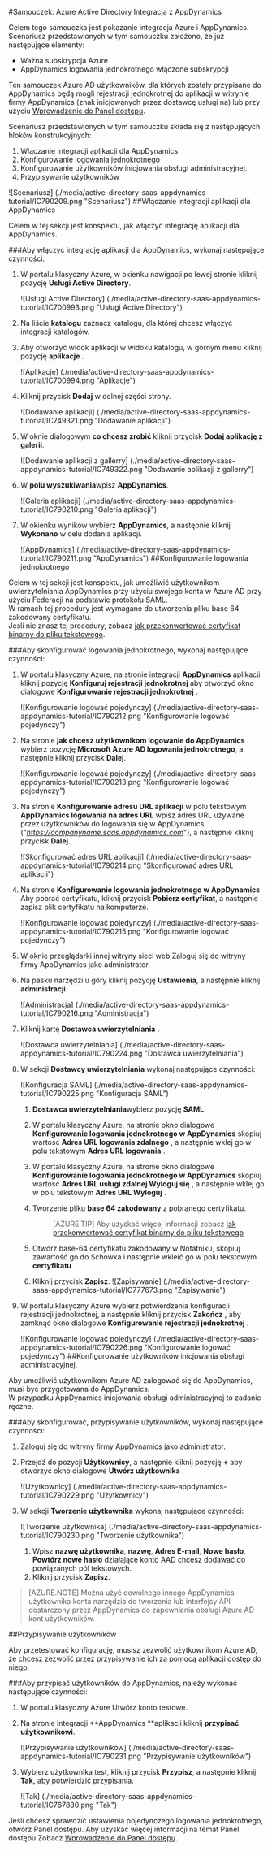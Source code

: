<properties 
    pageTitle="Samouczek: Azure Active Directory Integracja z AppDynamics | Microsoft Azure" 
    description="Dowiedz się, jak użyć AppDynamics z usługi Azure Active Directory w celu włączenia rejestracji jednokrotnej, automatycznego inicjowania obsługi administracyjnej i nie tylko!" 
    services="active-directory" 
    authors="jeevansd"  
    documentationCenter="na" 
    manager="femila"/>
<tags 
    ms.service="active-directory" 
    ms.devlang="na" 
    ms.topic="article" 
    ms.tgt_pltfrm="na" 
    ms.workload="identity" 
    ms.date="09/29/2016" 
    ms.author="jeedes" />

#<a name="tutorial-azure-active-directory-integration-with-appdynamics"></a>Samouczek: Azure Active Directory Integracja z AppDynamics

Celem tego samouczka jest pokazanie integracja Azure i AppDynamics. Scenariusz przedstawionych w tym samouczku założono, że już następujące elementy:

-   Ważna subskrypcja Azure
-   AppDynamics logowania jednokrotnego włączone subskrypcji

Ten samouczek Azure AD użytkowników, dla których zostały przypisane do AppDynamics będą mogli rejestracji jednokrotnej do aplikacji w witrynie firmy AppDynamics (znak inicjowanych przez dostawcę usługi na) lub przy użyciu [Wprowadzenie do Panel dostępu](active-directory-saas-access-panel-introduction.md).

Scenariusz przedstawionych w tym samouczku składa się z następujących bloków konstrukcyjnych:

1.  Włączanie integracji aplikacji dla AppDynamics
2.  Konfigurowanie logowania jednokrotnego
3.  Konfigurowanie użytkowników inicjowania obsługi administracyjnej.
4.  Przypisywanie użytkowników

![Scenariusz] (./media/active-directory-saas-appdynamics-tutorial/IC790209.png "Scenariusz")
##<a name="enabling-the-application-integration-for-appdynamics"></a>Włączanie integracji aplikacji dla AppDynamics

Celem w tej sekcji jest konspektu, jak włączyć integrację aplikacji dla AppDynamics.

###<a name="to-enable-the-application-integration-for-appdynamics-perform-the-following-steps"></a>Aby włączyć integrację aplikacji dla AppDynamics, wykonaj następujące czynności:

1.  W portalu klasyczny Azure, w okienku nawigacji po lewej stronie kliknij pozycję **Usługi Active Directory**.

    ![Usługi Active Directory] (./media/active-directory-saas-appdynamics-tutorial/IC700993.png "Usługi Active Directory")

2.  Na liście **katalogu** zaznacz katalogu, dla której chcesz włączyć integracji katalogów.

3.  Aby otworzyć widok aplikacji w widoku katalogu, w górnym menu kliknij pozycję **aplikacje** .

    ![Aplikacje] (./media/active-directory-saas-appdynamics-tutorial/IC700994.png "Aplikacje")

4.  Kliknij przycisk **Dodaj** w dolnej części strony.

    ![Dodawanie aplikacji] (./media/active-directory-saas-appdynamics-tutorial/IC749321.png "Dodawanie aplikacji")

5.  W oknie dialogowym **co chcesz zrobić** kliknij przycisk **Dodaj aplikację z galerii**.

    ![Dodawanie aplikacji z gallerry] (./media/active-directory-saas-appdynamics-tutorial/IC749322.png "Dodawanie aplikacji z gallerry")

6.  W **polu wyszukiwania**wpisz **AppDynamics**.

    ![Galeria aplikacji] (./media/active-directory-saas-appdynamics-tutorial/IC790210.png "Galeria aplikacji")

7.  W okienku wyników wybierz **AppDynamics**, a następnie kliknij **Wykonano** w celu dodania aplikacji.

    ![AppDynamics] (./media/active-directory-saas-appdynamics-tutorial/IC790211.png "AppDynamics")
##<a name="configuring-single-sign-on"></a>Konfigurowanie logowania jednokrotnego

Celem w tej sekcji jest konspektu, jak umożliwić użytkownikom uwierzytelniania AppDynamics przy użyciu swojego konta w Azure AD przy użyciu Federacji na podstawie protokołu SAML.  
W ramach tej procedury jest wymagane do utworzenia pliku base 64 zakodowany certyfikatu.  
Jeśli nie znasz tej procedury, zobacz [jak przekonwertować certyfikat binarny do pliku tekstowego](http://youtu.be/PlgrzUZ-Y1o).

###<a name="to-configure-single-sign-on-perform-the-following-steps"></a>Aby skonfigurować logowania jednokrotnego, wykonaj następujące czynności:

1.  W portalu klasyczny Azure, na stronie integracji **AppDynamics** aplikacji kliknij pozycję **Konfiguruj rejestracji jednokrotnej** aby otworzyć okno dialogowe **Konfigurowanie rejestracji jednokrotnej** .

    ![Konfigurowanie logować pojedynczy] (./media/active-directory-saas-appdynamics-tutorial/IC790212.png "Konfigurowanie logować pojedynczy")

2.  Na stronie **jak chcesz użytkownikom logowanie do AppDynamics** wybierz pozycję **Microsoft Azure AD logowania jednokrotnego**, a następnie kliknij przycisk **Dalej**.

    ![Konfigurowanie logować pojedynczy] (./media/active-directory-saas-appdynamics-tutorial/IC790213.png "Konfigurowanie logować pojedynczy")

3.  Na stronie **Konfigurowanie adresu URL aplikacji** w polu tekstowym **AppDynamics logowania na adres URL** wpisz adres URL używane przez użytkowników do logowania się w AppDynamics ("*https://companyname.saas.appdynamics.com*"), a następnie kliknij przycisk **Dalej**.

    ![Skonfigurować adres URL aplikacji] (./media/active-directory-saas-appdynamics-tutorial/IC790214.png "Skonfigurować adres URL aplikacji")

4.  Na stronie **Konfigurowanie logowania jednokrotnego w AppDynamics** Aby pobrać certyfikatu, kliknij przycisk **Pobierz certyfikat**, a następnie zapisz plik certyfikatu na komputerze.

    ![Konfigurowanie logować pojedynczy] (./media/active-directory-saas-appdynamics-tutorial/IC790215.png "Konfigurowanie logować pojedynczy")

5.  W oknie przeglądarki innej witryny sieci web Zaloguj się do witryny firmy AppDynamics jako administrator.

6.  Na pasku narzędzi u góry kliknij pozycję **Ustawienia**, a następnie kliknij **administracji**.

    ![Administracja] (./media/active-directory-saas-appdynamics-tutorial/IC790216.png "Administracja")

7.  Kliknij kartę **Dostawca uwierzytelniania** .

    ![Dostawca uwierzytelniania] (./media/active-directory-saas-appdynamics-tutorial/IC790224.png "Dostawca uwierzytelniania")

8.  W sekcji **Dostawcy uwierzytelniania** wykonaj następujące czynności:

    ![Konfiguracja SAML] (./media/active-directory-saas-appdynamics-tutorial/IC790225.png "Konfiguracja SAML")

    1.  **Dostawca uwierzytelniania**wybierz pozycję **SAML**.
    2.  W portalu klasyczny Azure, na stronie okno dialogowe **Konfigurowanie logowania jednokrotnego w AppDynamics** skopiuj wartość **Adres URL logowania zdalnego** , a następnie wklej go w polu tekstowym **Adres URL logowania** .
    3.  W portalu klasyczny Azure, na stronie okno dialogowe **Konfigurowanie logowania jednokrotnego w AppDynamics** skopiuj wartość **Adres URL usługi zdalnej Wyloguj się** , a następnie wklej go w polu tekstowym **Adres URL Wyloguj** .
    4.  Tworzenie pliku **base 64 zakodowany** z pobranego certyfikatu.  

        >[AZURE.TIP] Aby uzyskać więcej informacji zobacz [jak przekonwertować certyfikat binarny do pliku tekstowego](http://youtu.be/PlgrzUZ-Y1o)

    5.  Otwórz base-64 certyfikatu zakodowany w Notatniku, skopiuj zawartość go do Schowka i następnie wkleić go w polu tekstowym **certyfikatu**
    6.  Kliknij przycisk **Zapisz**.
        ![Zapisywanie] (./media/active-directory-saas-appdynamics-tutorial/IC777673.png "Zapisywanie")

9.  W portalu klasyczny Azure wybierz potwierdzenia konfiguracji rejestracji jednokrotnej, a następnie kliknij przycisk **Zakończ** , aby zamknąć okno dialogowe **Konfigurowanie rejestracji jednokrotnej** .

    ![Konfigurowanie logować pojedynczy] (./media/active-directory-saas-appdynamics-tutorial/IC790226.png "Konfigurowanie logować pojedynczy")
##<a name="configuring-user-provisioning"></a>Konfigurowanie użytkowników inicjowania obsługi administracyjnej.

Aby umożliwić użytkownikom Azure AD zalogować się do AppDynamics, musi być przygotowana do AppDynamics.  
W przypadku AppDynamics inicjowania obsługi administracyjnej to zadanie ręczne.

###<a name="to-configure-user-provisioning-perform-the-following-steps"></a>Aby skonfigurować, przypisywanie użytkowników, wykonaj następujące czynności:

1.  Zaloguj się do witryny firmy AppDynamics jako administrator.

2.  Przejdź do pozycji **Użytkownicy**, a następnie kliknij pozycję **+** aby otworzyć okno dialogowe **Utwórz użytkownika** .

    ![Użytkownicy] (./media/active-directory-saas-appdynamics-tutorial/IC790229.png "Użytkownicy")

3.  W sekcji **Tworzenie użytkownika** wykonaj następujące czynności:

    ![Tworzenie użytkownika] (./media/active-directory-saas-appdynamics-tutorial/IC790230.png "Tworzenie użytkownika")

    1.  Wpisz **nazwę użytkownika**, **nazwę**, **Adres E-mail**, **Nowe hasło**, **Powtórz nowe hasło** działające konto AAD chcesz dodawać do powiązanych pól tekstowych.
    2.  Kliknij przycisk **Zapisz**.

>[AZURE.NOTE] Można użyć dowolnego innego AppDynamics użytkownika konta narzędzia do tworzenia lub interfejsy API dostarczony przez AppDynamics do zapewniania obsługi Azure AD kont użytkowników.

##<a name="assigning-users"></a>Przypisywanie użytkowników

Aby przetestować konfigurację, musisz zezwolić użytkownikom Azure AD, że chcesz zezwolić przez przypisywanie ich za pomocą aplikacji dostęp do niego.

###<a name="to-assign-users-to-appdynamics-perform-the-following-steps"></a>Aby przypisać użytkowników do AppDynamics, należy wykonać następujące czynności:

1.  W portalu klasyczny Azure Utwórz konto testowe.

2.  Na stronie integracji **AppDynamics **aplikacji kliknij **przypisać użytkownikowi**.

    ![Przypisywanie użytkowników] (./media/active-directory-saas-appdynamics-tutorial/IC790231.png "Przypisywanie użytkowników")

3.  Wybierz użytkownika test, kliknij przycisk **Przypisz**, a następnie kliknij **Tak,** aby potwierdzić przypisania.

    ![Tak] (./media/active-directory-saas-appdynamics-tutorial/IC767830.png "Tak")

Jeśli chcesz sprawdzić ustawienia pojedynczego logowania jednokrotnego, otwórz Panel dostępu. Aby uzyskać więcej informacji na temat Panel dostępu Zobacz [Wprowadzenie do Panel dostępu](active-directory-saas-access-panel-introduction.md).

